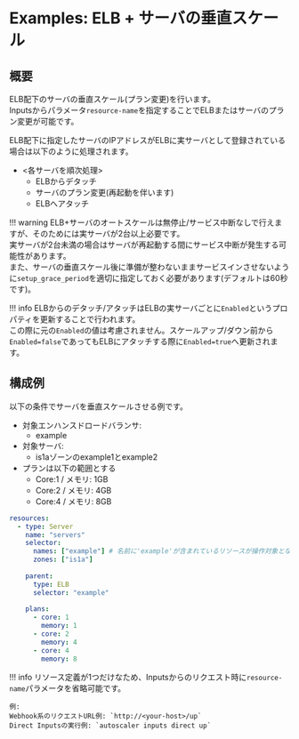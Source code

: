 # Examples: ELB + サーバの垂直スケール

## 概要

ELB配下のサーバの垂直スケール(プラン変更)を行います。  
Inputsからパラメータ`resource-name`を指定することでELBまたはサーバのプラン変更が可能です。  

ELB配下に指定したサーバのIPアドレスがELBに実サーバとして登録されている場合は以下のように処理されます。  

- &lt;各サーバを順次処理&gt;
    - ELBからデタッチ
    - サーバのプラン変更(再起動を伴います)   
    - ELBへアタッチ

!!! warning
    ELB+サーバのオートスケールは無停止/サービス中断なしで行えますが、そのためには実サーバが2台以上必要です。  
    実サーバが2台未満の場合はサーバが再起動する間にサービス中断が発生する可能性があります。  
    また、サーバの垂直スケール後に準備が整わないままサービスインさせないように`setup_grace_period`を適切に指定しておく必要があります(デフォルトは60秒です)。

!!! info
    ELBからのデタッチ/アタッチはELBの実サーバごとに`Enabled`というプロパティを更新することで行われます。  
    この際に元の`Enabled`の値は考慮されません。スケールアップ/ダウン前から`Enabled=false`であってもELBにアタッチする際に`Enabled=true`へ更新されます。  

## 構成例

以下の条件でサーバを垂直スケールさせる例です。

- 対象エンハンスドロードバランサ:
    - example
- 対象サーバ:
    - is1aゾーンのexample1とexample2
- プランは以下の範囲とする
    - Core:1 / メモリ:  1GB
    - Core:2 / メモリ:  4GB
    - Core:4 / メモリ:  8GB

```yaml
resources:
  - type: Server
    name: "servers"
    selector:
      names: ["example"] # 名前に'example'が含まれているリソースが操作対象となる
      zones: ["is1a"]
      
    parent:
      type: ELB
      selector: "example"
      
    plans:
      - core: 1
        memory: 1
      - core: 2
        memory: 4
      - core: 4
        memory: 8
```

!!! info
リソース定義が1つだけなため、Inputsからのリクエスト時に`resource-name`パラメータを省略可能です。

    例:  
    Webhook系のリクエストURL例: `http://<your-host>/up`  
    Direct Inputsの実行例: `autoscaler inputs direct up`  

